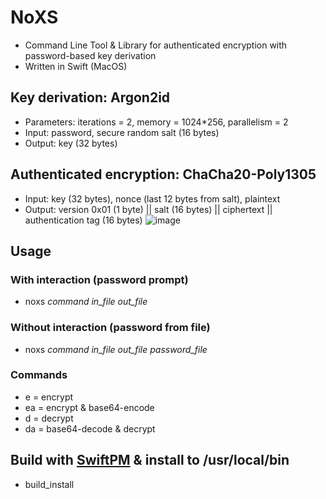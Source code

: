 # NoXS
 
* Command Line Tool & Library for authenticated encryption with password-based key derivation
* Written in Swift (MacOS)
  
## Key derivation: Argon2id 
  * Parameters: iterations = 2, memory = 1024*256, parallelism = 2
  * Input: password, secure random salt (16 bytes)
  * Output: key (32 bytes)

## Authenticated encryption: ChaCha20-Poly1305
  * Input: key (32 bytes), nonce (last 12 bytes from salt), plaintext
  * Output: version 0x01 (1 byte) || salt (16 bytes) || ciphertext || authentication tag (16 bytes)
    ![image](https://github.com/raidshift/NoXS/assets/51262620/9d695f61-d24a-48b3-8e3a-55e8baea0ee9)

## Usage
 
### With interaction (password prompt)
* noxs _command_ _in_file_ _out_file_
 
### Without interaction (password from file)
* noxs _command_ _in_file_ _out_file_ _password_file_
 
### Commands
* e = encrypt
* ea = encrypt & base64-encode
* d = decrypt
* da = base64-decode & decrypt
 
## Build with [SwiftPM](https://www.swift.org/install/) & install to /usr/local/bin
* build_install
